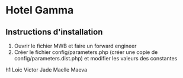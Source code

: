 # Hotel Gamma

## Instructions d'installation

1. Ouvrir le fichier MWB et faire un forward engineer
2. Créer le fichier config/parameters.php (créer une copie de config/parameters.dist.php) et modifier les valeurs des constantes

h1
Loic
Victor
Jade 
Maelle
Maeva